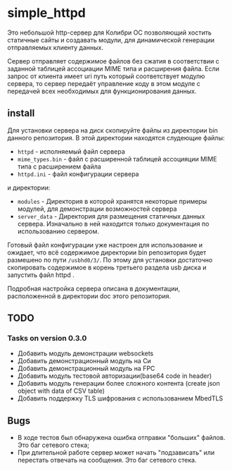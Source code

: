 
# simple_httpd
Это небольшой http-сервер для Колибри ОС позволяющий хостить статичные сайты и создавать модули, для динамической генерации отправляемых клиенту данных. 

Сервер отправляет содержимое файлов без сжатия в соответствии с заданной таблицей ассоциации MIME типа и расширения файла.
Если запрос от клиента имеет uri путь который соответствует модулю сервера, то сервер передаёт управление коду в этом модуле с передачей всех необходимых для функционирования данных.

## install 
Для установки сервера на диск скопируйте файлы из директории bin данного репозитория. В этой директории находятся слудеющие файлы:
 - `httpd` - исполняемый файл сервера
 - `mime_types.bin` - файл с расширенной таблицей ассоцияции MIME типа с расширением файла
 - `httpd.ini` - файл конфигурации сервера

и директории:
 - `modules` - Директория в которой хранятся некоторые примеры модулей, для демонстрации возможностей сервера
 - `server_data` - Директория для размещения статичных данных сервера. Изначально в ней находится только документация по использованию сервером.

Готовый файл конфигурации уже настроен для использование и ожидает, что всё содержимое директории bin репозитория будет размешено по пути `/usbhd0/3/`. По этому для установки достаточно скопировать содержимое в корень третьего раздела usb диска и запустить файл httpd .

Подробная настройка сервера описана в документации, расположенной в директории doc этого репозитория.  

## TODO
### Tasks on version 0.3.0
 - Добавить модуль демонстрации websockets
 - Добавить демонстрационный модуль на Си
 - Добавить демонстрационный модуль на FPC
 - Добавить модуль тестовой авторизации(base64 code in header)
 - Добавить модуль генерации более сложного контента
   (create json object with data of CSV table)
 - Добавить поддержку TLS шифрования с использованием MbedTLS

## Bugs 
 - В ходе тестов был обнаружена ошибка отправки "больших" файлов. Это баг сетевого стека;
 - При длительной работе сервер может начать "подзависать" или перестать отвечать на сообщения. Это баг сетевого стека.
